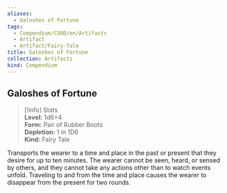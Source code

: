 ```yaml
---
aliases:
  - Galoshes of Fortune
tags:
  - Compendium/CSRD/en/Artifacts
  - Artifact
  - Artifact/Fairy-Tale
title: Galoshes of Fortune
collection: Artifacts
kind: Compendium
---
```

## Galoshes of Fortune  
>[!info] Stats  
> **Level:** 1d6+4  
> **Form:** Pair of Rubber Boots  
> **Depletion:** 1 in 1D6  
> **Kind:** Fairy Tale
  
Transports the wearer to a time and place in the past or present that they desire for up to ten minutes. The wearer cannot be seen, heard, or sensed by others, and they cannot take any actions other than to watch events unfold. Traveling to and from the time and place causes the wearer to disappear from the present for two rounds.